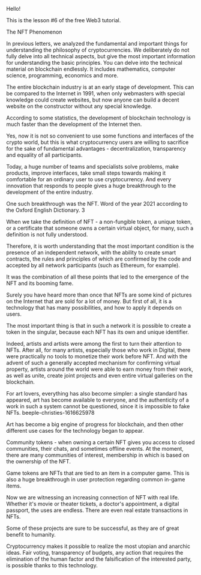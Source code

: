 Hello!

This is the lesson #6 of the free Web3 tutorial.

The NFT Phenomenon

In previous letters, we analyzed the fundamental and important things for understanding the philosophy of cryptocurrencies. We deliberately do not fully delve into all technical aspects, but give the most important information for understanding the basic principles. You can delve into the technical material on blockchain endlessly. It includes mathematics, computer science, programming, economics and more.

The entire blockchain industry is at an early stage of development. This can be compared to the Internet in 1991, when only webmasters with special knowledge could create websites, but now anyone can build a decent website on the constructor without any special knowledge.

According to some statistics, the development of blockchain technology is much faster than the development of the Internet then.

Yes, now it is not so convenient to use some functions and interfaces of the crypto world, but this is what cryptocurrency users are willing to sacrifice for the sake of fundamental advantages - decentralization, transparency and equality of all participants.

Today, a huge number of teams and specialists solve problems, make products, improve interfaces, take small steps towards making it comfortable for an ordinary user to use cryptocurrency. And every innovation that responds to people gives a huge breakthrough to the development of the entire industry.

One such breakthrough was the NFT. Word of the year 2021 according to the Oxford English Dictionary.
3

When we take the definition of NFT - a non-fungible token, a unique token, or a certificate that someone owns a certain virtual object, for many, such a definition is not fully understood.

Therefore, it is worth understanding that the most important condition is the presence of an independent network, with the ability to create smart contracts, the rules and principles of which are confirmed by the code and accepted by all network participants (such as Ethereum, for example).

It was the combination of all these points that led to the emergence of the NFT and its booming fame.

Surely you have heard more than once that NFTs are some kind of pictures on the Internet that are sold for a lot of money. But first of all, it is a technology that has many possibilities, and how to apply it depends on users.

The most important thing is that in such a network it is possible to create a token in the singular, because each NFT has its own and unique identifier.

Indeed, artists and artists were among the first to turn their attention to NFTs. After all, for many artists, especially those who work in Digital, there were practically no tools to monetize their work before NFT. And with the advent of such a generally accepted mechanism for confirming virtual property, artists around the world were able to earn money from their work, as well as unite, create joint projects and even entire virtual galleries on the blockchain.

For art lovers, everything has also become simpler: a single standard has appeared, art has become available to everyone, and the authenticity of a work in such a system cannot be questioned, since it is impossible to fake NFTs.
beeple-christies-1616625978

Art has become a big engine of progress for blockchain, and then other different use cases for the technology began to appear.

Community tokens - when owning a certain NFT gives you access to closed communities, their chats, and sometimes offline events. At the moment, there are many communities of interest, membership in which is based on the ownership of the NFT.

Game tokens are NFTs that are tied to an item in a computer game. This is also a huge breakthrough in user protection regarding common in-game items.

Now we are witnessing an increasing connection of NFT with real life. Whether it's movie or theater tickets, a doctor's appointment, a digital passport, the uses are endless. There are even real estate transactions in NFTs.

Some of these projects are sure to be successful, as they are of great benefit to humanity.

Cryptocurrency makes it possible to realize the most utopian and anarchic ideas. Fair voting, transparency of budgets, any action that requires the elimination of the human factor and the falsification of the interested party, is possible thanks to this technology.